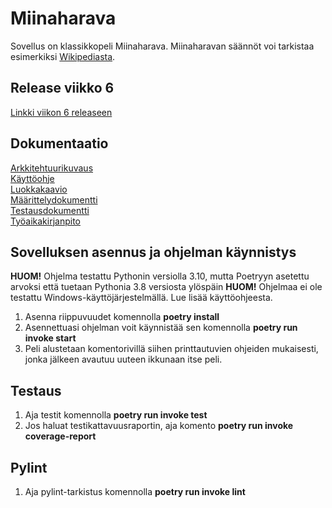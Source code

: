 # Miinaharava

Sovellus on klassikkopeli Miinaharava. Miinaharavan säännöt voi tarkistaa esimerkiksi [Wikipediasta](https://fi.wikipedia.org/wiki/Miinaharava_(peli)).

## Release viikko 6
[Linkki viikon 6 releaseen](https://github.com/savalre/ot-harjoitustyo/releases/tag/viikko6)
## Dokumentaatio
[Arkkitehtuurikuvaus](https://github.com/savalre/ot-harjoitustyo/blob/master/dokumentaatio/arkkitehtuuri.md)  
[Käyttöohje](https://github.com/savalre/ot-harjoitustyo/blob/master/dokumentaatio/kayttoohje.md)  
[Luokkakaavio](https://github.com/savalre/ot-harjoitustyo/blob/f14552c60e27a7fa43cfb7daf850fba0e176957d/dokumentaatio/arkkitehtuuri.md)  
[Määrittelydokumentti](https://github.com/savalre/ot-harjoitustyo/blob/master/dokumentaatio/vaatimusmaarittely.md)  
[Testausdokumentti](https://github.com/savalre/ot-harjoitustyo/blob/master/dokumentaatio/testaus.md)  
[Työaikakirjanpito](https://github.com/savalre/ot-harjoitustyo/blob/master/dokumentaatio/tyoaikakirjanpito.md)  

## Sovelluksen asennus ja ohjelman käynnistys

**HUOM!** Ohjelma testattu Pythonin versiolla 3.10, mutta Poetryyn asetettu arvoksi että tuetaan Pythonia 3.8 versiosta ylöspäin
**HUOM!** Ohjelmaa ei ole testattu Windows-käyttöjärjestelmällä. Lue lisää käyttöohjeesta.

1. Asenna riippuvuudet komennolla **poetry install**
2. Asennettuasi ohjelman voit käynnistää sen komennolla **poetry run invoke start**
3. Peli alustetaan komentorivillä siihen printtautuvien ohjeiden mukaisesti, jonka jälkeen avautuu uuteen ikkunaan itse peli.

## Testaus

1. Aja testit komennolla **poetry run invoke test**
2. Jos haluat testikattavuusraportin, aja komento **poetry run invoke coverage-report**

## Pylint
1. Aja pylint-tarkistus komennolla **poetry run invoke lint**
